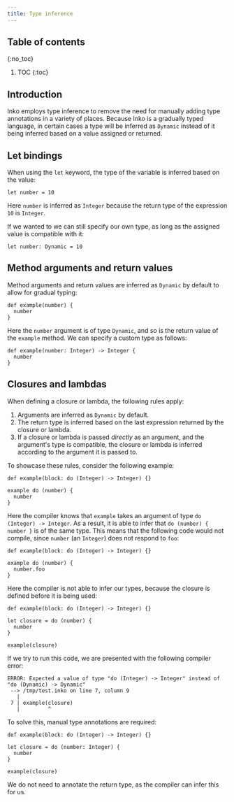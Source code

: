 ```yaml
---
title: Type inference
---
```


## Table of contents
{:no_toc}

1. TOC
{:toc}

## Introduction

Inko employs type inference to remove the need for manually adding type
annotations in a variety of places. Because Inko is a gradually typed language,
in certain cases a type will be inferred as `Dynamic` instead of it being
inferred based on a value assigned or returned.

## Let bindings

When using the `let` keyword, the type of the variable is inferred based on the
value:

```inko
let number = 10
```

Here `number` is inferred as `Integer` because the return type of the expression
`10` is `Integer`.

If we wanted to we can still specify our own type, as long as the assigned value
is compatible with it:

```inko
let number: Dynamic = 10
```

## Method arguments and return values

Method arguments and return values are inferred as `Dynamic` by default to allow
for gradual typing:

```inko
def example(number) {
  number
}
```

Here the `number` argument is of type `Dynamic`, and so is the return value of
the `example` method. We can specify a custom type as follows:

```inko
def example(number: Integer) -> Integer {
  number
}
```

## Closures and lambdas

When defining a closure or lambda, the following rules apply:

1. Arguments are inferred as `Dynamic` by default.
1. The return type is inferred based on the last expression returned by the
   closure or lambda.
1. If a closure or lambda is passed _directly_ as an argument, and the
   argument's type is compatible, the closure or lambda is inferred according to
   the argument it is passed to.

To showcase these rules, consider the following example:

```inko
def example(block: do (Integer) -> Integer) {}

example do (number) {
  number
}
```

Here the compiler knows that `example` takes an argument of type `do (Integer)
-> Integer`. As a result, it is able to infer that `do (number) { number }` is
of the same type. This means that the following code would not compile, since
`number` (an `Integer`) does not respond to `foo`:

```inko
def example(block: do (Integer) -> Integer) {}

example do (number) {
  number.foo
}
```

Here the compiler is not able to infer our types, because the closure is defined
before it is being used:

```inko
def example(block: do (Integer) -> Integer) {}

let closure = do (number) {
  number
}

example(closure)
```

If we try to run this code, we are presented with the following compiler error:

```
ERROR: Expected a value of type "do (Integer) -> Integer" instead of "do (Dynamic) -> Dynamic"
 --> /tmp/test.inko on line 7, column 9
   |
 7 | example(closure)
   |         ^
```

To solve this, manual type annotations are required:

```inko
def example(block: do (Integer) -> Integer) {}

let closure = do (number: Integer) {
  number
}

example(closure)
```

We do not need to annotate the return type, as the compiler can infer this for
us.
